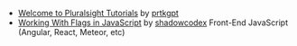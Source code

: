 - [Welcome to Pluralsight Tutorials](http://pskb-stage.herokuapp.com//review/welcome-to-pluralsight-tutorials) by [prtkgpt](http://pskb-stage.herokuapp.com//user/prtkgpt) 
- [Working With Flags in JavaScript](http://pskb-stage.herokuapp.com//review/working-with-flags-in-javascript) by [shadowcodex](http://pskb-stage.herokuapp.com//user/shadowcodex) Front-End JavaScript (Angular, React, Meteor, etc)
